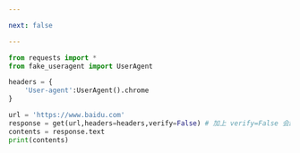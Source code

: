 ```yaml
---

next: false

---
```




<BlogInfo id="1094"/>

```python
from requests import *
from fake_useragent import UserAgent

headers = {
    'User-agent':UserAgent().chrome
}

url = 'https://www.baidu.com'
response = get(url,headers=headers,verify=False) # 加上 verify=False 会跳过SSL证书的验证
contents = response.text
print(contents)
```



<ActionBox />
